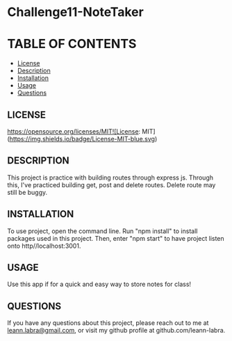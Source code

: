 # Challenge11-NoteTaker

# TABLE OF CONTENTS

- [License](#license)
- [Description](#description)
- [Installation](#installation)
- [Usage](#usage)
- [Questions](#question)

## LICENSE

https://opensource.org/licenses/MIT![License: MIT](https://img.shields.io/badge/License-MIT-blue.svg)

## DESCRIPTION

This project is practice with building routes through express js. Through this, I've practiced building get, post and delete routes. Delete route may still be buggy.

## INSTALLATION

To use project, open the command line. Run "npm install" to install packages used in this project. Then, enter "npm start" to have project listen onto http//localhost:3001.

## USAGE

Use this app if for a quick and easy way to store notes for class!

## QUESTIONS

If you have any questions about this project, please reach out to me at leann.labra@gmail.com, or visit my github profile at github.com/leann-labra.
